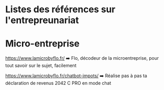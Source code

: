 # Listes des références sur l'entrepreunariat

# Micro-entreprise

https://www.lamicrobyflo.fr/ ➡️ Flo, décodeur de la microentreprise, pour tout savoir sur le sujet, facilement

https://www.lamicrobyflo.fr/chatbot-impots/ ➡️ Réalise pas à pas ta déclaration de revenus 2042 C PRO en mode chat
